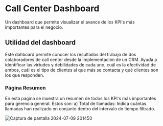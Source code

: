# Call Center Dashboard
Un dashboard que permite visualizar el avance de los KPI's más importantes para el negocio.
## Utilidad del dashboard
Este dahboard permite conocer los resultados del trabajo de dos colaboradores de call center desde la implementación de un CRM. Ayuda a identificar las virtudes y debilidades de cada uno, cuál es la efectividad de ambos, cuál es el tipo de clientes al que más se contacta y qué clientes son los que responden.
### Página Resumen
En esta página se muestra un resumen de todos los KPI's más importantes para gerencia general. Estos son:
a) Total de llamadas: Indica cuántas llamadas han realizado en conjunto dentro del intervalo de tiempo filtrado.

![Captura de pantalla 2024-07-09 201450](https://github.com/iamsanbarb/CallCenterDashboard/assets/67486683/fc2c52f0-da25-455a-91d4-34a1256849d2)
